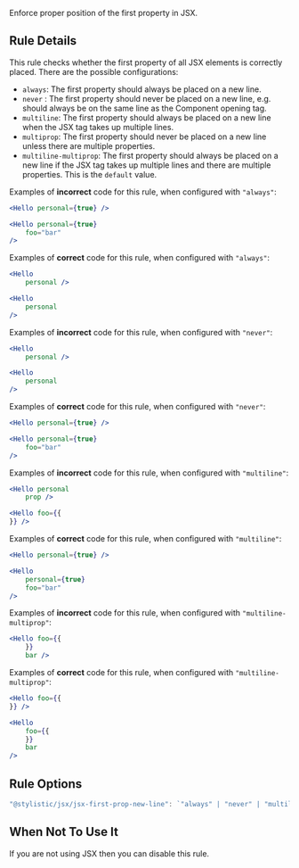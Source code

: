 Enforce proper position of the first property in JSX.

## Rule Details

This rule checks whether the first property of all JSX elements is correctly placed. There are the possible configurations:

- `always`: The first property should always be placed on a new line.
- `never` : The first property should never be placed on a new line, e.g. should always be on the same line as the Component opening tag.
- `multiline`: The first property should always be placed on a new line when the JSX tag takes up multiple lines.
- `multiprop`: The first property should never be placed on a new line unless there are multiple properties.
- `multiline-multiprop`: The first property should always be placed on a new line if the JSX tag takes up multiple lines and there are multiple properties. This is the `default` value.

Examples of **incorrect** code for this rule, when configured with `"always"`:

```jsx
<Hello personal={true} />

<Hello personal={true}
    foo="bar"
/>
```

Examples of **correct** code for this rule, when configured with `"always"`:

```jsx
<Hello
    personal />

<Hello
    personal
/>
```

Examples of **incorrect** code for this rule, when configured with `"never"`:

```jsx
<Hello
    personal />

<Hello
    personal
/>
```

Examples of **correct** code for this rule, when configured with `"never"`:

```jsx
<Hello personal={true} />

<Hello personal={true}
    foo="bar"
/>
```

Examples of **incorrect** code for this rule, when configured with `"multiline"`:

```jsx
<Hello personal
    prop />
```

```jsx
<Hello foo={{
}} />
```

Examples of **correct** code for this rule, when configured with `"multiline"`:

```jsx
<Hello personal={true} />

<Hello
    personal={true}
    foo="bar"
/>
```

Examples of **incorrect** code for this rule, when configured with `"multiline-multiprop"`:

```jsx
<Hello foo={{
    }}
    bar />
```

Examples of **correct** code for this rule, when configured with `"multiline-multiprop"`:

```jsx
<Hello foo={{
}} />

<Hello
    foo={{
    }}
    bar
/>
```

## Rule Options

```jsx
"@stylistic/jsx/jsx-first-prop-new-line": `"always" | "never" | "multiline" | "multiprop" | "multiline-multiprop"`
```

## When Not To Use It

If you are not using JSX then you can disable this rule.
